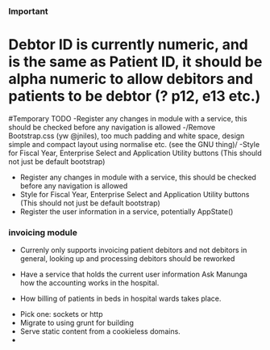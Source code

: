 ### Important ###
 # Debtor ID is currently numeric, and is the same as Patient ID, it should be alpha numeric to allow debitors and patients to be debtor (? p12, e13 etc.)

#Temporary TODO
  -Register any changes in module with a service, this should be checked before any navigation is allowed
  -/Remove Bootstrap.css (yw @jniles), too much padding and white space, design simple and compact layout using normalise etc. (see the GNU thing)/
  -Style for Fiscal Year, Enterprise Select and Application Utility buttons (This should not just be default bootstrap)
  - Register any changes in module with a service, this should be checked before any navigation is allowed
  - Style for Fiscal Year, Enterprise Select and Application Utility buttons (This should not just be default bootstrap)
  - Register the user information in a service, potentially AppState()

### invoicing module ###
 * Currenly only supports invoicing patient debitors and not debitors in general, looking up and processing debitors should be reworked


* Have a service that holds the current user information
Ask Manunga how the accounting works in the hospital.
 - How billing of patients in beds in hospital wards takes place.

* Pick one: sockets or http
* Migrate to using grunt for building
* Serve static content from a cookieless domains.
* 
